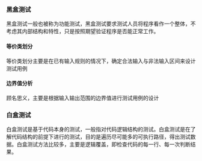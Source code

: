 ### 黑盒测试 
黑盒测试一般也被称为功能测试，黑盒测试要求测试人员将程序看作一个整体，不考虑其内部结构和特性，只是按照期望验证程序是否能正常工作。

#### 等价类划分
等价类划分主要是在已有输入规则的情况下，确定合法输入与非法输入区间来设计测试用例

#### 边界值分析
顾名思义，主要是根据输入输出范围的边界值进行测试用例的设计

### 白盒测试
白盒测试是基于代码本身的测试，一般指对代码逻辑结构的测试。白盒测试是在了解代码结构的前提下进行的测试，目的是遍历尽可能多的可执行路径，得出测试数据。白盒测试方法比较多，主要是逻辑覆盖，即检查代码的每一行、每一次判断结果。

